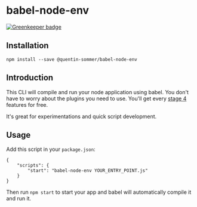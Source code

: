 # babel-node-env

[![Greenkeeper badge](https://badges.greenkeeper.io/quentin-sommer/babel-node-env.svg)](https://greenkeeper.io/)

## Installation
`npm install --save @quentin-sommer/babel-node-env`

## Introduction
This CLI will compile and run your node application using babel. You don't have to worry about the plugins you need to use. You'll get every [stage 4](https://tc39.github.io/process-document/) features for free. 

It's great for experimentations and quick script development.

## Usage

Add this script in your `package.json`:
```
{
    "scripts": {
        "start": "babel-node-env YOUR_ENTRY_POINT.js"
    }
}
```

Then run `npm start` to start your app and babel will automatically compile it and run it.
